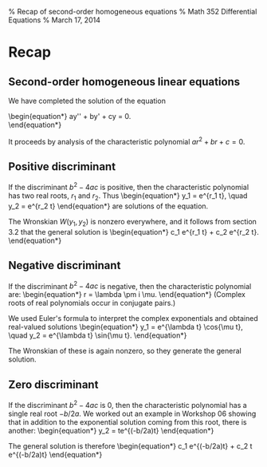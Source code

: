 % Recap of second-order homogeneous equations
% Math 352 Differential Equations
% March 17, 2014

# Recap

## Second-order homogeneous linear equations

We have completed the solution of the equation

\begin{equation*}
    ay'' + by' + cy = 0.    
\end{equation*}

It proceeds by analysis of the characteristic
polynomial $ar^2 + br + c = 0$.

## Positive discriminant

If the discriminant $b^2 - 4ac$ is positive, then
the characteristic polynomial has two real roots,
$r_1$ and $r_2$. Thus
\begin{equation*}
    y_1 = e^{r_1 t}, \quad y_2 = e^{r_2 t}
\end{equation*}
are solutions of the equation.

The Wronskian $W(y_1, y_2)$ is nonzero everywhere,
and it follows from section 3.2 that the general
solution is
\begin{equation*}
    c_1 e^{r_1 t} +  c_2 e^{r_2 t}.
\end{equation*}

## Negative discriminant

If the discriminant $b^2-4ac$ is negative, then
the characteristic polynomial are:
\begin{equation*}
    r = \lambda \pm i \mu.
\end{equation*}
(Complex roots of real polynomials occur in 
conjugate pairs.)

We used Euler's formula to interpret the complex exponentials
and obtained real-valued solutions
\begin{equation*}
    y_1 = e^{\lambda t} \cos{\mu t}, \quad 
    y_2 = e^{\lambda t} \sin{\mu t}.
\end{equation*}

The Wronskian of these is again nonzero, so they generate the
general solution.

## Zero discriminant

If the discriminant $b^2 - 4ac$ is 0, then the characteristic
polynomial has a single real root $-b/2a$. We worked out an
example in Workshop 06 showing that in addition to the 
exponential solution coming from this root, there is another:
\begin{equation*}
    y_2 = te^{(-b/2a)t}
\end{equation*}

The general solution is therefore
\begin{equation*}
    c_1 e^{(-b/2a)t} + c_2 t e^{(-b/2a)t}
\end{equation*}
